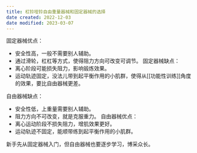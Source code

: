 ```yaml
---
title: 杠铃哑铃自由重量器械和固定器械的选择
date created: 2022-12-03
date modified: 2023-03-07
---
```


固定器械优点：

- 安全性高，一般不需要别人辅助。
- 通过滑轮，杠杠等方式，使得阻力方向可改变可调节。
固定器械缺点：
- 离心阶段可能损失阻力，影响锻炼效果。
- 运动轨迹固定，没法儿带到起平衡作用的小肌群，使得从[[功能性训练]]角度的效果，要比自由器械更差。

自由器械缺点：

- 安全性低，上重量需要别人辅助。
- 阻力方向不可改变，就是克服重力。
自由器械优点：
- 离心运动阶段不损失阻力，增肌效果更好。
- 运动轨迹不固定，能顺带练到起平衡作用的小肌群。

新手先从固定器械入门，但自由器械也要逐步学习，博采众长。
